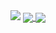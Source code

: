 <picture>
<source
  srcset="https://github-readme-stats.vercel.app/api?username=danghoangphuong&show_icons=true&theme=maroongold&hide=contribs,prs,issues"
  media="(prefers-color-scheme: dark)"
/>
<source
  srcset="https://github-readme-stats.vercel.app/api?username=danghoangphuong&show_icons=true"
  media="(prefers-color-scheme: light), (prefers-color-scheme: no-preference)"
/>
<img src="https://github-readme-stats.vercel.app/api?username=danghoangphuong&show_icons=true" />
</picture>

<a href="https://github.com/danghoangphuong/KMeans-Visualisation">
  <!-- Change the `github-readme-stats.anuraghazra1.vercel.app` to `github-readme-stats.vercel.app`  -->
  <img align="center" src="https://github-readme-stats.vercel.app/api/pin/?username=danghoangphuong&repo=KMeans-Visualisation&theme=radical" />
</a>

<a href="https://github.com/danghoangphuong/KMeans-Picture-Compress">
  <!-- Change the `github-readme-stats.anuraghazra1.vercel.app` to `github-readme-stats.vercel.app`  -->
  <img align="center" src="https://github-readme-stats.vercel.app/api/pin/?username=danghoangphuong&repo=KMeans-Picture-Compress&theme=radical" />
</a>
